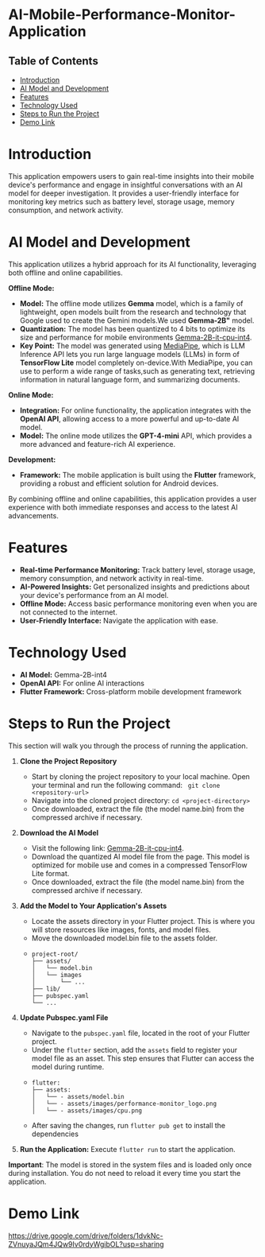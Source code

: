 # AI-Mobile-Performance-Monitor-Application

## Table of Contents

- [Introduction](#introduction)
- [AI Model and Development](#ai-model-and-development)
- [Features](#features)
- [Technology Used](#technology-used)
- [Steps to Run the Project](#steps-to-run-the-project)
- [Demo Link](#demo-link)

# Introduction

This application empowers users to gain real-time insights into their mobile device's performance and engage in insightful conversations with an AI model for deeper investigation. It provides a user-friendly interface for monitoring key metrics such as battery level, storage usage, memory consumption, and network activity.

# AI Model and Development

This application utilizes a hybrid approach for its AI functionality, leveraging both offline and online capabilities.

**Offline Mode:**

- **Model:** The offline mode utilizes **Gemma** model, which is a family of lightweight, open models built from the research and technology that Google used to create the Gemini models.We used **Gemma-2B"** model.
- **Quantization:**  The model has been quantized to 4 bits to optimize its size and performance for mobile environments [Gemma-2B-it-cpu-int4](https://www.kaggle.com/models/google/gemma/tfLite/gemma-2b-it-cpu-int4).
- **Key Point:** The model was generated using [MediaPipe](https://ai.google.dev/edge/mediapipe/solutions/genai/llm_inference), which is  LLM Inference API lets you run large language models (LLMs) in form of **TensorFlow Lite** model completely on-device.With MediaPipe, you can use to perform a wide range of tasks,such as generating text, retrieving information in natural language form, and summarizing documents. 

**Online Mode:**

- **Integration:** For online functionality, the application integrates with the **OpenAI API**, allowing access to a more powerful and up-to-date AI model.
- **Model:** The online mode utilizes the **GPT-4-mini** API, which provides a more advanced and feature-rich AI experience.

**Development:**

- **Framework:** The mobile application is built using the **Flutter** framework, providing a robust and efficient solution for Android devices.

By combining offline and online capabilities, this application provides a user experience with both immediate responses and access to the latest AI advancements.

# Features

- **Real-time Performance Monitoring:** Track battery level, storage usage, memory consumption, and network activity in real-time.
- **AI-Powered Insights:** Get personalized insights and predictions about your device's performance from an AI model. 
- **Offline Mode:** Access basic performance monitoring even when you are not connected to the internet.
- **User-Friendly Interface:** Navigate the application with ease.

# Technology Used

- **AI Model:** Gemma-2B-int4 
- **OpenAI API:** For online AI interactions 
- **Flutter Framework:** Cross-platform mobile development framework 


# Steps to Run the Project

This section will walk you through the process of running the application.

1. **Clone the Project Repository**
   - Start by cloning the project repository to your local machine. Open your terminal and run the following command:
       ` git clone <repository-url>`
   -  Navigate into the cloned project directory:
       `cd <project-directory>`
   -  Once downloaded, extract the file (the model name.bin) from the compressed archive if necessary.

2. **Download the AI Model**
   -  Visit the following link: [Gemma-2B-it-cpu-int4](https://www.kaggle.com/models/google/gemma/tfLite/gemma-2b-it-cpu-int4).
   -  Download the quantized AI model file from the page. This model is optimized for mobile use and comes in a compressed TensorFlow Lite format.
   -  Once downloaded, extract the file (the model name.bin) from the compressed archive if necessary.
3. **Add the Model to Your Application's Assets**
     - Locate the assets directory in your Flutter project. This is where you will store resources like images, fonts, and model files.
     - Move the downloaded model.bin file to the assets folder.
     -   ```
         project-root/
         ├── assets/
         │   └── model.bin
         │   └── images
         │       └── ...
         ├── lib/
         ├── pubspec.yaml
         └── ...
         ```

4. **Update Pubspec.yaml File**
      - Navigate to the `pubspec.yaml` file, located in the root of your Flutter project.
      - Under the `flutter` section, add the `assets` field to register your model file as an asset. This step ensures that Flutter can access the model during runtime.
      -  ```
         flutter:
         ├── assets:
         │   └── - assets/model.bin
         │   └── - assets/images/performance-monitor_logo.png
         │   └── - assets/images/cpu.png

         ```
      - After saving the changes, run `flutter pub get` to install the dependencies
5. **Run the Application:** Execute `flutter run` to start the application.
   
**Important**: The model is stored in the system files and is loaded only once during installation. You do not need to reload it every time you start the application.

# Demo Link
https://drive.google.com/drive/folders/1dvkNc-ZVnuyaJQm4JQw9Iv0rdyWgibOL?usp=sharing
